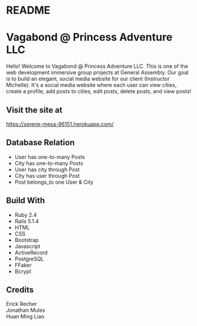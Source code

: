 # README

# Vagabond @ Princess Adventure LLC
Hello! Welcome to Vagabond @ Princess Adventure LLC. This is one of the web development immersive group projects at General Assembly. Our goal is to build an elegant, social media website for our client (Instructor Michelle). It's a social media website where each user can view cities, create a profile, add posts to cities, edit posts, delete posts, and view posts!

## Visit the site at
https://serene-mesa-96151.herokuapp.com/


## Database Relation
* User has one-to-many Posts
* City has one-to-many Posts
* User has city through Post
* City has user through Post
* Post belongs_to one User & City

## Build With
* Ruby 2.4
* Rails 5.1.4
* HTML
* CSS
* Bootstrap
* Javascript
* ActiveRecord
* PostgreSQL
* FFaker
* Bcrypt

## Credits
Erick Recher  
Jonathan Mules  
Huan Ming Liao  
